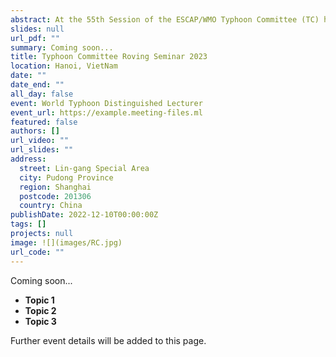 ```yaml
---
abstract: At the 55th Session of the ESCAP/WMO Typhoon Committee (TC) hosted online by Macao, China from 7-9 March 2023, the proposal to continue with the series of Roving Seminar organized by the Committee’s Training and Research Coordination Group (TRCG) was endorsed.  With the kind support of the Viet Nam Meteorological and Hydrological Administration (VNMHA),the Roving Seminar 2023 will be held in hybrid mode from 28 to 30 June 2023 in the headquarters of VNMHA in Hanoi, Viet Nam.
slides: null
url_pdf: ""
summary: Coming soon...
title: Typhoon Committee Roving Seminar 2023
location: Hanoi, VietNam
date: ""
date_end: ""
all_day: false
event: World Typhoon Distinguished Lecturer
event_url: https://example.meeting-files.ml
featured: false
authors: []
url_video: ""
url_slides: ""
address:
  street: Lin-gang Special Area
  city: Pudong Province
  region: Shanghai
  postcode: 201306
  country: China
publishDate: 2022-12-10T00:00:00Z
tags: []
projects: null
image: ![](images/RC.jpg)
url_code: ""
---
```

Coming soon...

* **Topic 1**
* **Topic 2**
* **Topic 3**

Further event details will be added to this page.